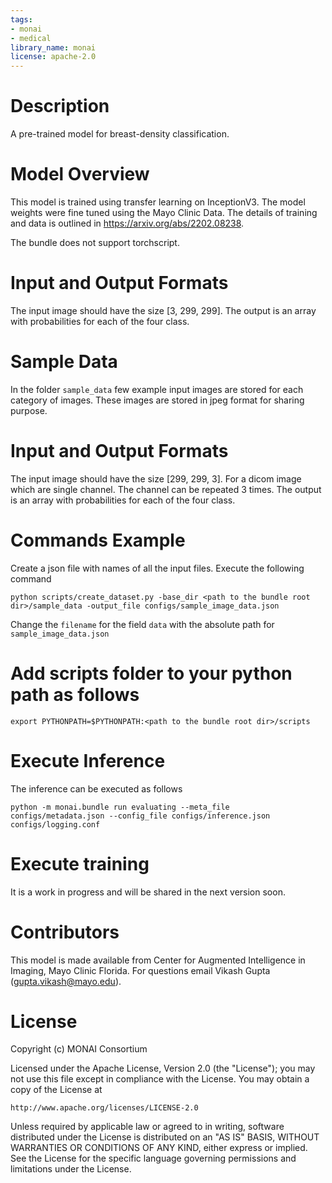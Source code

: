 ```yaml
---
tags:
- monai
- medical
library_name: monai
license: apache-2.0
---
```

# Description
A pre-trained model for breast-density classification.

# Model Overview
This model is trained using transfer learning on InceptionV3. The model weights were fine tuned using the Mayo Clinic Data. The details of training and data is outlined in https://arxiv.org/abs/2202.08238.

The bundle does not support torchscript.

# Input and Output Formats
The input image should have the size [3, 299, 299]. The output is an array with probabilities for each of the four class.

# Sample Data
In the folder `sample_data` few example input images are stored for each category of images. These images are stored in jpeg format for sharing purpose.

# Input and Output Formats
The input image should have the size [299, 299, 3]. For a dicom image which are single channel. The channel can be repeated 3 times.
The output is an array with probabilities for each of the four class.

# Commands Example
Create a json file with names of all the input files. Execute the following command
```
python scripts/create_dataset.py -base_dir <path to the bundle root dir>/sample_data -output_file configs/sample_image_data.json
```
Change the `filename` for the field `data` with the absolute path for `sample_image_data.json`


# Add scripts folder to your python path as follows
```
export PYTHONPATH=$PYTHONPATH:<path to the bundle root dir>/scripts
```

# Execute Inference
The inference can be executed as follows
```
python -m monai.bundle run evaluating --meta_file configs/metadata.json --config_file configs/inference.json configs/logging.conf
```

# Execute training
It is a work in progress and will be shared in the next version soon.

# Contributors
This model is made available from Center for Augmented Intelligence in Imaging, Mayo Clinic Florida. For questions email Vikash Gupta (gupta.vikash@mayo.edu).

# License
Copyright (c) MONAI Consortium

Licensed under the Apache License, Version 2.0 (the "License");
you may not use this file except in compliance with the License.
You may obtain a copy of the License at

    http://www.apache.org/licenses/LICENSE-2.0

Unless required by applicable law or agreed to in writing, software
distributed under the License is distributed on an "AS IS" BASIS,
WITHOUT WARRANTIES OR CONDITIONS OF ANY KIND, either express or implied.
See the License for the specific language governing permissions and
limitations under the License.
